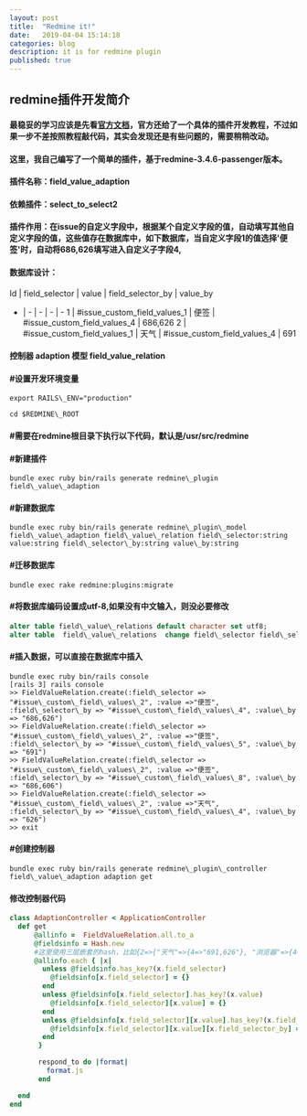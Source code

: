 ```yaml
---
layout: post
title:  "Redmine it!"
date:   2019-04-04 15:14:18
categories: blog
description: it is for redmine plugin
published: true
---
```


## redmine插件开发简介

#### 最稳妥的学习应该是先看[官方文档](http://www.redmine.org/projects/redmine/wiki/Developer_Guide#Plugin-development)，官方还给了一个具体的插件开发教程，不过如果一步不差按照教程敲代码，其实会发现还是有些问题的，需要稍稍改动。
#### 这里，我自己编写了一个简单的插件，基于redmine-3.4.6-passenger版本。
####
#### 插件名称：field\_value\_adaption 
#### 依赖插件：select\_to\_select2
#### 插件作用：在issue的自定义字段中，根据某个自定义字段的值，自动填写其他自定义字段的值，这些值存在数据库中，如下数据库，当自定义字段1的值选择'便签'时，自动将686,626填写进入自定义子字段4,
#### 数据库设计： 
Id | field\_selector | value | field\_selector\_by | value\_by
 - | - | - | - | -
1 | #issue\_custom\_field\_values\_1 | 便签 | #issue\_custom\_field\_values\_4 | 686,626
2 | #issue\_custom\_field\_values\_1 | 天气 | #issue\_custom\_field\_values\_4 |  691
####
#### 控制器 adaption       模型 field\_value\_relation

#### #设置开发环境变量
```shell
export RAILS\_ENV="production" 
```
```shell
cd $REDMINE\_ROOT 
```
#### #需要在redmine根目录下执行以下代码，默认是/usr/src/redmine
#### #新建插件
```shell
bundle exec ruby bin/rails generate redmine\_plugin field\_value\_adaption
```
#### #新建数据库
```shell
bundle exec ruby bin/rails generate redmine\_plugin\_model field\_value\_adaption field\_value\_relation field\_selector:string value:string field\_selector\_by:string value\_by:string 
```
#### #迁移数据库
```shell
bundle exec rake redmine:plugins:migrate
```
#### #将数据库编码设置成utf-8,如果没有中文输入，则没必要修改
```sql
alter table field\_value\_relations default character set utf8;
alter table  field\_value\_relations  change field\_selector field\_selector varchar(255) character set utf8;
```
#### #插入数据，可以直接在数据库中插入
```shell
bundle exec ruby bin/rails console
[rails 3] rails console
>> FieldValueRelation.create(:field\_selector => "#issue\_custom\_field\_values\_2", :value =>"便签", :field\_selector\_by => "#issue\_custom\_field\_values\_4", :value\_by => "686,626")
>> FieldValueRelation.create(:field\_selector => "#issue\_custom\_field\_values\_2", :value =>"便签", :field\_selector\_by => "#issue\_custom\_field\_values\_5", :value\_by => "691")
>> FieldValueRelation.create(:field\_selector => "#issue\_custom\_field\_values\_2", :value =>"便签", :field\_selector\_by => "#issue\_custom\_field\_values\_8", :value\_by => "686,606")
>> FieldValueRelation.create(:field\_selector => "#issue\_custom\_field\_values\_2", :value =>"天气", :field\_selector\_by => "#issue\_custom\_field\_values\_4", :value\_by => "626")
>> exit
```
#### #创建控制器
```shell
bundle exec ruby bin/rails generate redmine\_plugin\_controller field\_value\_adaption adaption get
```
####
#### 修改控制器代码
```ruby
class AdaptionController < ApplicationController
  def get
      @allinfo =  FieldValueRelation.all.to_a
      @fieldsinfo = Hash.new
      #这里使用三层嵌套的hash，比如{2=>{"天气"=>{4=>"691,626"}, "浏览器"=>{4=>"686"}}}
      @allinfo.each { |x|
        unless @fieldsinfo.has_key?(x.field_selector)
          @fieldsinfo[x.field_selector] = {}
        end
        unless @fieldsinfo[x.field_selector].has_key?(x.value)
          @fieldsinfo[x.field_selector][x.value] = {}
        end
        unless @fieldsinfo[x.field_selector][x.value].has_key?(x.field_selector_by)
          @fieldsinfo[x.field_selector][x.value][x.field_selector_by] = x.value_by
        end
       }

       respond_to do |format|
         format.js
       end

  end
end
```



